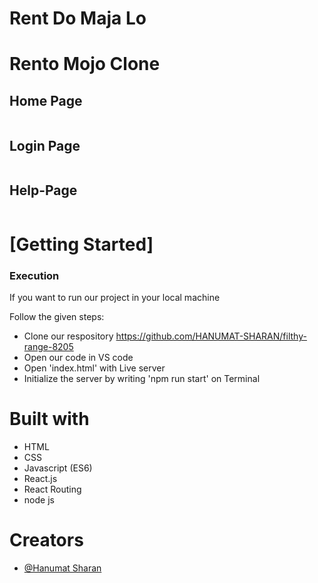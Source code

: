 # Rent Do Maja Lo


<h1>Rento Mojo Clone</h1>
 <h2>Home Page</h2>
    <img src="https://ibb.co/cbLtZJ5" alt="">
  <h2>Login Page</h2>
    <img src="https://i.imgur.com/sizJMQH.png" alt="">
<h2>Help-Page</h2>
    <img src="https://user-images.githubusercontent.com/99539536/171555654-426035b8-9f13-4de9-90a4-a9d0a41da041.png" alt="">
    <h1>[Getting Started]</h1>
    <h3>Execution</h3>
    <p>If you want to run our project in your local machine</p>
    <p>Follow the given steps:</p>
    <ul>
        <li>Clone our respository <a href="https://github.com/HANUMAT-SHARAN/filthy-range-8205">https://github.com/HANUMAT-SHARAN/filthy-range-8205</a></li>
        <li>Open our code in VS code</li>
        <li>Open 'index.html' with Live server</li>
        <li>Initialize the server by writing 'npm run start' on Terminal</li>
    </ul>
        <h1>Built with</h1>
    <ul>
        <li>HTML</li>
        <li>CSS</li>
        <li>Javascript (ES6)</li>
  <li>React.js</li>
  <li>React Routing</li>
        <li>node js</li>
    </ul>
        <h1>Creators</h1>
    <ul>
        <li><a href="https://github.com/HANUMAT-SHARAN">@Hanumat Sharan</a></li>
        
        
        


